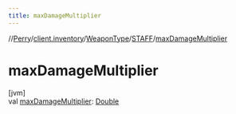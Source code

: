 ```yaml
---
title: maxDamageMultiplier
---
```

//[Perry](../../../../index.html)/[client.inventory](../../index.html)/[WeaponType](../index.html)/[STAFF](index.html)/[maxDamageMultiplier](max-damage-multiplier.html)



# maxDamageMultiplier



[jvm]\
val [maxDamageMultiplier](max-damage-multiplier.html): [Double](https://kotlinlang.org/api/latest/jvm/stdlib/kotlin/-double/index.html)




